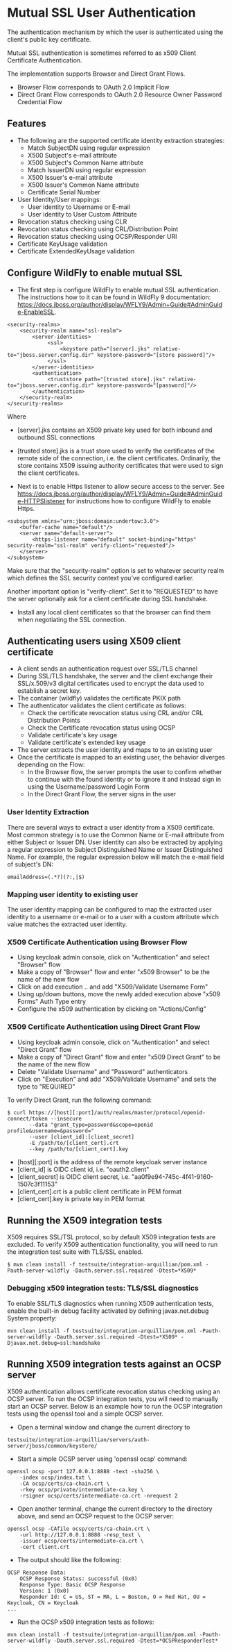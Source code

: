 # Mutual SSL User Authentication

The authentication mechanism by which the user is authenticated using
the client's public key certificate.

Mutual SSL authentication is sometimes referred to as x509 Client Certificate Authentication.

The implementation supports Browser and Direct Grant Flows.
 - Browser Flow corresponds to OAuth 2.0 Implicit Flow
 - Direct Grant Flow corresponds to OAuth 2.0 Resource Owner Password Credential Flow

## Features

 - The following are the supported certificate identity extraction strategies:
   - Match SubjectDN using regular expression
   - X500 Subject's e-mail attribute
   - X500 Subject's Common Name attribute
   - Match IssuerDN using regular expression
   - X500 Issuer's e-mail attribute
   - X500 Issuer's Common Name attribute
   - Certificate Serial Number
 - User Identity/User mappings:
    - User identity to Username or E-mail
    - User identity to User Custom Attribute
 - Revocation status checking using CLR
 - Revocation status checking using CRL/Distribution Point
 - Revocation status checking using OCSP/Responder URI
 - Certificate KeyUsage validation
 - Certificate ExtendedKeyUsage validation


## Configure WildFly to enable mutual SSL

- The first step is configure WildFly to enable mutual SSL authentication.
The instructions how to it can be found in WildFly 9 documentation:
https://docs.jboss.org/author/display/WFLY9/Admin+Guide#AdminGuide-EnableSSL.

```
<security-realms>
    <security-realm name="ssl-realm">
        <server-identities>
             <ssl>
                 <keystore path="[server].jks" relative-to="jboss.server.config.dir" keystore-password="[store password]"/>
             </ssl>
        </server-identities>
        <authentication>
             <truststore path="[trusted store].jks" relative-to="jboss.server.config.dir" keystore-password="[password]"/>
        </authentication>
    </security-realm>
</security-realms>
```

Where
  - [server].jks contains an X509 private key used for both inbound and outbound SSL connections
  - [trusted store].jks is a trust store used to verify the certificates of the remote side of the connection,
  i.e. the client certificates. Ordinarily, the store contains X509 issuing authority certificates
  that were used to sign the client certificates.

- Next is to enable Https listener to allow secure access to the server.
See https://docs.jboss.org/author/display/WFLY9/Admin+Guide#AdminGuide-HTTPSlistener for
instructions how to configure WildFly to enable Https.

```
<subsystem xmlns="urn:jboss:domain:undertow:3.0">
    <buffer-cache name="default"/>
    <server name="default-server">
        <https-listener name="default" socket-binding="https" security-realm="ssl-realm" verify-client="requested"/>
    </server>
</subsystem>
```

Make sure that the "security-realm" option is set to whatever security realm which defines
the SSL security context you've configured earlier.

Another important option is "verify-client". Set it to "REQUESTED" to have the server
optionally ask for a client certificate during SSL handshake.

- Install any local client certificates so that the browser can find
  them when negotiating the SSL connection.

## Authenticating users using X509 client certificate

- A client sends an authentication request over SSL/TLS channel
- During SSL/TLS handshake, the server and the client exchange their SSL/x.509/v3 digital certificates
  used to encrypt the data used to establish a secret key.
- The container (wildfly) validates the certificate PKIX path
- The authenticator validates the client certificate as follows:
  - Check the certificate revocation status using CRL and/or CRL Distribution Points
  - Check the Certificate revocation status using OCSP
  - Validate certificate's key usage
  - Validate certificate's extended key usage
- The server extracts the user identity and maps to to an existing user
- Once the certificate is mapped to an existing user, the behavior diverges depending on the Flow:
  - In the Browser flow, the server prompts the user to confirm whether to continue with the found identity or to ignore it
     and instead sign in using the Username/password Login Form
  - In the Direct Grant Flow, the server signs in the user

### User Identity Extraction

There are several ways to extract a user identity from a X509 certificate. Most common
strategy is to use the Common Name or E-mail attribute from either Subject
or Issuer DN.
User identity can also be extracted by applying a regular expression to
Subject Distinguished Name or Issuer Distinguished Name. For example, the
regular expression below will match the e-mail field of subject's DN:
```
emailAddress=(.*?)(?:,|$)
```

### Mapping user identity to existing user

The user identity mapping can be configured to map the extracted user identity
to a username or e-mail or to a user with a custom attribute which value matches
the extracted user identity.


### X509 Certificate Authentication using Browser Flow

* Using keycloak admin console, click on "Authentication" and select "Browser" flow
* Make a copy of "Browser" flow and enter "x509 Browser" to be the name of the new flow
* Click on add execution .. and add "X509/Validate Username Form"
* Using up/down buttons, move the newly added execution above "x509 Forms" Auth Type entry
* Configure the x509 authentication by clicking on "Actions/Config"

### X509 Certificate Authentication using Direct Grant Flow

* Using keycloak admin console, click on "Authentication" and select "Direct Grant" flow
* Make a copy of "Direct Grant" flow and enter "x509 Direct Grant" to be the name of the new flow
* Delete "Validate Username" and "Password" authenticators
* Click on "Execution" and add "X509/Validate Username" and sets the type to "REQUIRED"

To verify Direct Grant, run the following command:

```
$ curl https://[host][:port]/auth/realms/master/protocol/openid-connect/token --insecure
       --data "grant_type=password&scope=openid profile&username=&password="
       --user [client_id]:[client_secret]
       -E /path/to/[client_cert].crt
       --key /path/to/[client_cert].key
```

* [host][:port] is the address of the remote keycloak server instance
* [client_id]  is OIDC client id, i.e. "oauth2.client"
* [client_secret] is OIDC client secret, i.e. "aa0f9e94-745c-4f41-9160-1507c3f11153"
* [client_cert].crt is a public client certificate in PEM format
* [client_cert].key is private key in PEM format

## Running the X509 integration tests
X509 requires SSL/TSL protocol, so by default X509 integration tests are excluded. To verify X509 authentication functionality, you will need to run the integration test suite with TLS/SSL enabled.
```
$ mvn clean install -f testsuite/integration-arquillian/pom.xml -Pauth-server-wildfly -Dauth.server.ssl.required -Dtest=*X509*
```
### Debugging x509 integration tests: TLS/SSL diagnostics 
To enable SSL/TLS diagnostics when running X509 authentication tests, enable the built-in debug facility activated by defining javax.net.debug System property:
```
mvn clean install -f testsuite/integration-arquillian/pom.xml -Pauth-server-wildfly -Dauth.server.ssl.required -Dtest=*X509* -Djavax.net.debug=ssl:handshake
```

## Running X509 integration tests against an OCSP server
X509 authentication allows certificate revocation status checking using an OCSP server.
To run the OCSP integration tests, you will need to manually start an OCSP server.
Below is an example how to run the OCSP integration tests using the openssl tool
and a simple OCSP server.

- Open a terminal window and change the current directory to
```
testsuite/integration-arquillian/servers/auth-server/jboss/common/keystore/
```
- Start a simple OCSP server using 'openssl ocsp' command:
```
openssl ocsp -port 127.0.0.1:8888 -text -sha256 \
    -index ocsp/index.txt \
    -CA ocsp/certs/ca-chain.crt \
    -rkey ocsp/private/intermediate-ca.key \
    -rsigner ocsp/certs/intermediate-ca.crt -nrequest 2
```
- Open another terminal, change the current directory to the directory above, and send an OCSP request to the OCSP server:
```
openssl ocsp -CAfile ocsp/certs/ca-chain.crt \
    -url http://127.0.0.1:8888 -resp_text \
    -issuer ocsp/certs/intermediate-ca.crt \
    -cert client.crt
```
- The output should like the following:
```
OCSP Response Data:
    OCSP Response Status: successful (0x0)
    Response Type: Basic OCSP Response
    Version: 1 (0x0)
    Responder Id: C = US, ST = MA, L = Boston, O = Red Hat, OU = Keycloak, CN = Keycloak
...
```
- Run the OCSP x509 integration tests as follows:
```
mvn clean install -f testsuite/integration-arquillian/pom.xml -Pauth-server-wildfly -Dauth.server.ssl.required -Dtest=*OCSPResponderTest*
```

